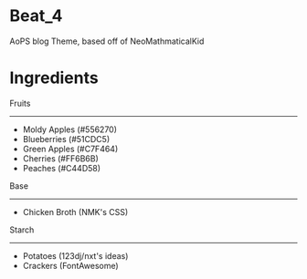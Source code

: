 Beat_4
======

AoPS blog Theme, based off of NeoMathmaticalKid


Ingredients
==========

Fruits
__________
* Moldy Apples (#556270)
* Blueberries (#51CDC5)
* Green Apples (#C7F464)
* Cherries (#FF6B6B)
* Peaches (#C44D58)

Base
____
* Chicken Broth (NMK's CSS)

Starch
______
* Potatoes (123dj/nxt's ideas)
* Crackers (FontAwesome)
